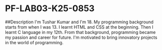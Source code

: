 # PF-LAB03-K25-0853
##Description
I'm Tushar Kumar and I'm 18. My programming background starts from when I was 13. I learnt HTML and CSS at the beginning. Then I learnt C language in my 12th. From that background, programming became my passion and career for future. I'm motivated to bring innovatory projects in the world of programming.
